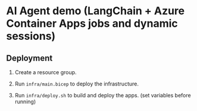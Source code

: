 # AI Agent demo (LangChain + Azure Container Apps jobs and dynamic sessions)

## Deployment

1. Create a resource group.

1. Run `infra/main.bicep` to deploy the infrastructure.

1. Run `infra/deploy.sh` to build and deploy the apps. (set variables before running)